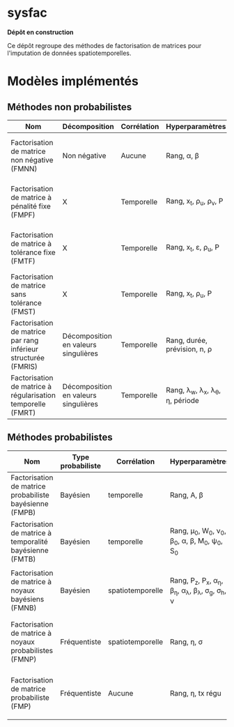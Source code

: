 # sysfac
**Dépôt en construction**

Ce dépôt regroupe des méthodes de factorisation de matrices pour l'imputation de données spatiotemporelles. 

# Modèles implémentés

## Méthodes non probabilistes
| Nom | Décomposition | Corrélation | Hyperparamètres | Anglais | Notes |
| --- | --- | --- | --- | --- | --- | 
| Factorisation de matrice non négative (FMNN) | Non négative | Aucune | <p>Rang,  &alpha;,  &beta;</p> | Non-negative matrix factorization (NNMF) | X |
| Factorisation de matrice à pénalité fixe (FMPF) | X | Temporelle | <p>Rang,  x<sub>t</sub>,  &rho;<sub>u</sub>,  &rho;<sub>v</sub>,  P</p> | Fixed penalty matrix factorization (FPMF) | Apprentissage incrémental |
| Factorisation de matrice à tolérance fixe (FMTF) | X | Temporelle | <p>Rang,  x<sub>t</sub>,  &epsilon;,  &rho;<sub>u</sub>,  P</p> | Fixed tolerance matrix factorization (FTMF) | Apprentissage incrémental |
| Factorisation de matrice sans tolérance (FMST) | X | Temporelle | <p>Rang,  x<sub>t</sub>,  &rho;<sub>u</sub>,  P</p> | Zero tolerance matrix factorization (ZTMF) | Apprentissage incrémental |
| Factorisation de matrice par rang inférieur structurée (FMRIS) | Décomposition en valeurs singulières | Temporelle | <p>Rang,  durée,  prévision,  n,  &rho;</p> | Structured low rank matrix completion (SLRMC) | Ligne par ligne |
| Factorisation de matrice à régularisation temporelle (FMRT) | Décomposition en valeurs singulières | Temporelle | <p>Rang,  &lambda;<sub>w</sub>,  &lambda;<sub>x</sub>,  &lambda;<sub>&theta;</sub>,  &eta;,  période</p> | Temporal regularized matrix factorization (TRMF) | X |

## Méthodes probabilistes
| Nom | Type probabiliste | Corrélation | Hyperparamètres | Optimisation | Anglais | Notes |
| --- | --- | --- | --- | --- | --- | --- |
| Factorisation de matrice probabiliste bayésienne (FMPB) | Bayésien | temporelle | <p>Rang,  A,  &beta;</p> | MCCM | Bayesian probabilistic matrix factorization (NNMF) | X |
| Factorisation de matrice à temporalité bayésienne (FMTB) | Bayésien | temporelle | <p>Rang,  &mu;<sub>0</sub>,  W<sub>0</sub>,  &nu;<sub>0</sub>,  &beta;<sub>0</sub>,  &alpha;,  &beta;,  M<sub>0</sub>,  &psi;<sub>0</sub>,  S<sub>0</sub></p> | MCCM | Bayesian temporal matrix factorization (BTMF) | X |
| Factorisation de matrice à noyaux bayésiens (FMNB) | Bayésien | spatiotemporelle | <p>Rang,  P<sub>z</sub>,  P<sub>x</sub>,  &alpha;<sub>&eta;</sub>,  &beta;<sub>&eta;</sub>,  &alpha;<sub>&lambda;</sub>,  &beta;<sub>&lambda;</sub>,  &sigma;<sub>g</sub>,  &sigma;<sub>h</sub>,  &nu;</p> | Variationel | Kernelized bayesian matrix factorization (KBMF) | Noyaux : <p>Exponentiel<br>Gaussien<br>Périodique<p> |
| Factorisation de matrice à noyaux probabilistes (FMNP) | Fréquentiste | spatiotemporelle | <p>Rang,  &eta;,  &sigma;</p> | DG/DGS | Kernelized probabilistic matrix factorization (KPMF) | Noyaux : <p>Exponentiel<br>Gaussien<br>Périodique<p> |
| Factorisation de matrice probabiliste (FMP) | Fréquentiste| Aucune | <p>Rang,  &eta;,  tx régu</p> | DG | Probabilistic matrix factorization (PMF) | Variantes : <p>Prieures adaptatives<br>Contraintes</p> |

